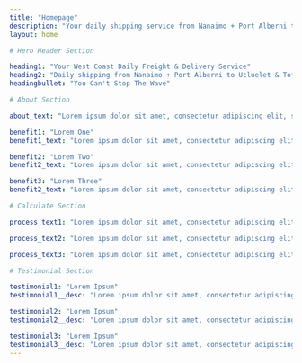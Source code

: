 ```yaml
---
title: "Homepage"
description: "Your daily shipping service from Nanaimo + Port Alberni to Ucluelet & Tofino"
layout: home

# Hero Header Section

heading1: "Your West Coast Daily Freight & Delivery Service"
heading2: "Daily shipping from Nanaimo + Port Alberni to Ucluelet & Tofino"
headingbullet: "You Can't Stop The Wave"

# About Section

about_text: "Lorem ipsum dolor sit amet, consectetur adipiscing elit, sed do eiusmod tempor incididunt ut labore et dolore magna aliqua. Ut enim ad minim veniam, quis nostrud exercitation ullamco laboris nisi ut aliquip ex ea commodo consequat. Duis aute irure dolor in reprehenderit in voluptate velit esse cillum dolore eu fugiat nulla pariatur. Excepteur sint occaecat cupidatat non proident, sunt in culpa qui officia deserunt mollit anim id est laborum."

benefit1: "Lorem One"
benefit1_text: "Lorem ipsum dolor sit amet, consectetur adipiscing elit, sed do eiusmod tempor incididunt ut labore et dolore magna aliqua."

benefit2: "Lorem Two"
benefit2_text: "Lorem ipsum dolor sit amet, consectetur adipiscing elit, sed do eiusmod tempor incididunt ut labore et dolore magna aliqua."

benefit3: "Lorem Three"
benefit2_text: "Lorem ipsum dolor sit amet, consectetur adipiscing elit, sed do eiusmod tempor incididunt ut labore et dolore magna aliqua."

# Calculate Section

process_text1: "Lorem ipsum dolor sit amet, consectetur adipiscing elit, sed do eiusmod tempor incididunt ut labore et dolore magna aliqua. Ut enim ad minim veniam, quis nostrud exercitation ullamco laboris nisi ut aliquip ex ea commodo consequat. Duis aute irure dolor in reprehenderit in voluptate velit esse cillum dolore eu fugiat nulla pariatur."

process_text2: "Lorem ipsum dolor sit amet, consectetur adipiscing elit, sed do eiusmod tempor incididunt ut labore et dolore magna aliqua. Ut enim ad minim veniam, quis nostrud exercitation ullamco laboris nisi ut aliquip ex ea commodo consequat. Duis aute irure dolor in reprehenderit in voluptate velit esse cillum dolore eu fugiat nulla pariatur."

process_text3: "Lorem ipsum dolor sit amet, consectetur adipiscing elit, sed do eiusmod tempor incididunt ut labore et dolore magna aliqua. Ut enim ad minim veniam, quis nostrud exercitation ullamco laboris nisi ut aliquip ex ea commodo consequat. Duis aute irure dolor in reprehenderit in voluptate velit esse cillum dolore eu fugiat nulla pariatur."

# Testimonial Section

testimonial1: "Lorem Ipsum"
testimonial1__desc: "Lorem ipsum dolor sit amet, consectetur adipiscing elit, sed do eiusmod tempor incididunt ut labore et dolore magna aliqua. "

testimonial2: "Lorem Ipsum"
testimonial2__desc: "Lorem ipsum dolor sit amet, consectetur adipiscing elit, sed do eiusmod tempor incididunt ut labore et dolore magna aliqua. "

testimonial3: "Lorem Ipsum"
testimonial3__desc: "Lorem ipsum dolor sit amet, consectetur adipiscing elit, sed do eiusmod tempor incididunt ut labore et dolore magna aliqua. "
---
```

